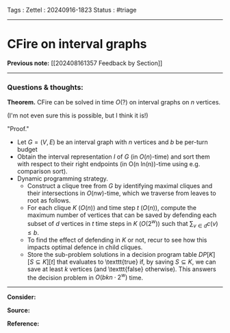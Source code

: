 Tags :
Zettel :  20240916-1823
Status : #triage 

-----

# CFire on interval graphs

**Previous note:** [[202408161357 Feedback by Section]]

-----

### Questions & thoughts:


**Theorem.** CFire can be solved in time $O(?)$ on interval graphs on $n$ vertices.

(I'm not even sure this is possible, but I think it is!)

"Proof."
 - Let $G=(V, E)$ be an interval graph with $n$ vertices and $b$ be per-turn budget
 - Obtain the interval representation $I$ of $G$ (in $O(n)$-time) and sort them with respect to their right endpoints (in O(n ln(n))-time using e.g. comparison sort).
 - Dynamic programming strategy. 
	 - Construct a clique tree from $G$ by identifying maximal cliques and their intersections in $O(nw)$-time, which we traverse from leaves to root as follows. 
	 - For each clique $K$ ($O(n)$) and time step $t$ ($O(n)$), compute the maximum number of vertices that can be saved by defending each subset of $d$ vertices in $t$ time steps in $K$ ($O(2^w)$) such that $\sum_{v\in d}c(v)\leq b$.
	 - To find the effect of defending in $K$ or not, recur to see how this impacts optimal defence in child cliques.
	 - Store the sub-problem solutions in a decision program table $DP[K][S\subseteq K][t]$ that evaluates to \texttt{true} if, by saving $S\subseteq K$, we can save at least $k$ vertices (and \texttt{false} otherwise). This answers the decision problem in $O(bkn\cdot 2^w)$ time.



-----
 
**Consider:**


**Source:** 


**Reference:** 
